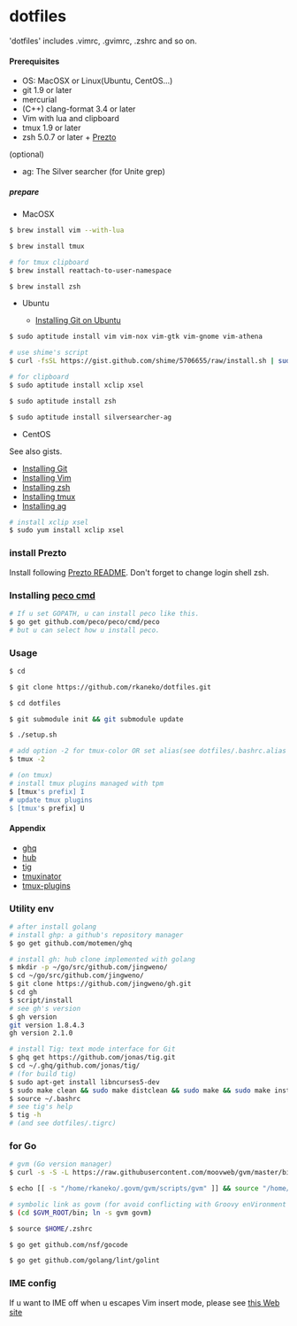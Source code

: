 dotfiles
====================
'dotfiles' includes .vimrc, .gvimrc, .zshrc and so on.

#### Prerequisites
+ OS: MacOSX or Linux(Ubuntu, CentOS...)
+ git 1.9 or later
+ mercurial
+ (C++) clang-format 3.4 or later
+ Vim with lua and clipboard
+ tmux 1.9 or later
+ zsh 5.0.7 or later + [Prezto](https://github.com/sorin-ionescu/prezto)

(optional)
+ ag: The Silver searcher (for Unite grep)

##### prepare
+ MacOSX

```bash
$ brew install vim --with-lua

$ brew install tmux

# for tmux clipboard
$ brew install reattach-to-user-namespace

$ brew install zsh
```

+ Ubuntu

  - [Installing Git on Ubuntu](https://gist.github.com/rkaneko/5703889)

```bash
$ sudo aptitude install vim vim-nox vim-gtk vim-gnome vim-athena

# use shime's script
$ curl -fsSL https://gist.github.com/shime/5706655/raw/install.sh | sudo bash -e

# for clipboard
$ sudo aptitude install xclip xsel

$ sudo aptitude install zsh

$ sudo aptitude install silversearcher-ag
```

+ CentOS

See also gists.
  - [Installing Git](https://gist.github.com/rkaneko/a50a076d36240611adab)
  - [Installing Vim](http://qiita.com/rkaneko/items/fbba826efa2dfc8d0905)
  - [Installing zsh](https://gist.github.com/rkaneko/d0794aec2c50f9f8a09b)
  - [Installing tmux](https://gist.github.com/rkaneko/2c5636106aced7052e65)
  - [Installing ag](https://gist.github.com/rkaneko/988c3964a3177eb69b75)

```bash
# install xclip xsel
$ sudo yum install xclip xsel
```

### install Prezto
Install following [Prezto README](https://github.com/sorin-ionescu/prezto).
Don't forget to change login shell zsh.

### Installing [peco cmd](https://github.com/peco/peco/tree/master/cmd/peco)

```bash
# If u set GOPATH, u can install peco like this.
$ go get github.com/peco/peco/cmd/peco
# but u can select how u install peco.
```

### Usage

```bash
$ cd

$ git clone https://github.com/rkaneko/dotfiles.git

$ cd dotfiles

$ git submodule init && git submodule update

$ ./setup.sh

# add option -2 for tmux-color OR set alias(see dotfiles/.bashrc.alias
$ tmux -2

# (on tmux)
# install tmux plugins managed with tpm
$ [tmux's prefix] I
# update tmux plugins
$ [tmux's prefix] U
```

#### Appendix
+ [ghq](https://github.com/motemen/ghq)
+ [hub](https://github.com/github/hub)
+ [tig](https://github.com/jonas/tig)
+ [tmuxinator](https://github.com/tmuxinator/tmuxinator)
+ [tmux-plugins](https://github.com/tmux-plugins)

### Utility env
```bash
# after install golang
# install ghp: a github's repository manager
$ go get github.com/motemen/ghq

# install gh: hub clone implemented with golang
$ mkdir -p ~/go/src/github.com/jingweno/
$ cd ~/go/src/github.com/jingweno/
$ git clone https://github.com/jingweno/gh.git
$ cd gh
$ script/install
# see gh's version
$ gh version
git version 1.8.4.3
gh version 2.1.0

# install Tig: text mode interface for Git
$ ghq get https://github.com/jonas/tig.git
$ cd ~/.ghq/github.com/jonas/tig/
# (for build tig)
$ sudo apt-get install libncurses5-dev
$ sudo make clean && sudo make distclean && sudo make && sudo make install
$ source ~/.bashrc
# see tig's help 
$ tig -h
# (and see dotfiles/.tigrc)
```
### for Go

```bash
# gvm (Go version manager)
$ curl -s -S -L https://raw.githubusercontent.com/moovweb/gvm/master/binscripts/gvm-installer | bash -s master $HOME/.govm

$ echo [[ -s "/home/rkaneko/.govm/gvm/scripts/gvm" ]] && source "/home/rkaneko/.govm/gvm/scripts/gvm" >>$HOME/.zshrc.local

# symbolic link as govm (for avoid conflicting with Groovy enVironment Manager)
$ (cd $GVM_ROOT/bin; ln -s gvm govm)

$ source $HOME/.zshrc

$ go get github.com/nsf/gocode

$ go get github.com/golang/lint/golint
```

### IME config
If u want to IME off when u escapes Vim insert mode, please see [this Web site](http://hotolab.net/blog/vim_ime/)
